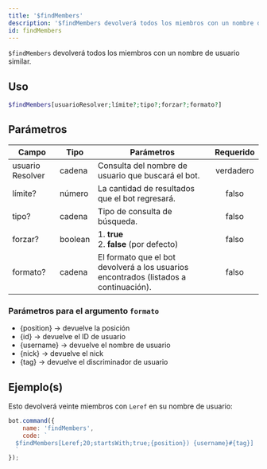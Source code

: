 ```yaml
---
title: '$findMembers'
description: '$findMembers devolverá todos los miembros con un nombre de usuario similar.'
id: findMembers
---
```


`$findMembers` devolverá todos los miembros con un nombre de usuario similar.

## Uso

```php
$findMembers[usuarioResolver;límite?;tipo?;forzar?;formato?]
```

## Parámetros

| Campo            | Tipo    | Parámetros                                                                            | Requerido |
| ---------------- | ------- | ------------------------------------------------------------------------------------- |:---------:|
| usuario Resolver | cadena  | Consulta del nombre de usuario que buscará el bot.                                    | verdadero |
| límite?          | número  | La cantidad de resultados que el bot regresará.                                       |   falso   |
| tipo?            | cadena  | Tipo de consulta de búsqueda.                                                         |   falso   |
| forzar?          | boolean | 1. **true** <br /> 2. **false** (por defecto)                                   |   falso   |
| formato?         | cadena  | El formato que el bot devolverá a los usuarios encontrados (listados a continuación). |   falso   |

### Parámetros para el argumento `formato`

* {position} -> devuelve la posición
* {id} -> devuelve el ID de usuario
* {username} -> devuelve el nombre de usuario
* {nick} -> devuelve el nick
* {tag} -> devuelve el discriminador de usuario

## Ejemplo(s)

Esto devolverá veinte miembros con `Leref` en su nombre de usuario:

```javascript
bot.command({
    name: 'findMembers',
    code: `
  $findMembers[Leref;20;startsWith;true;{position}) {username}#{tag}]
  `
});
```
